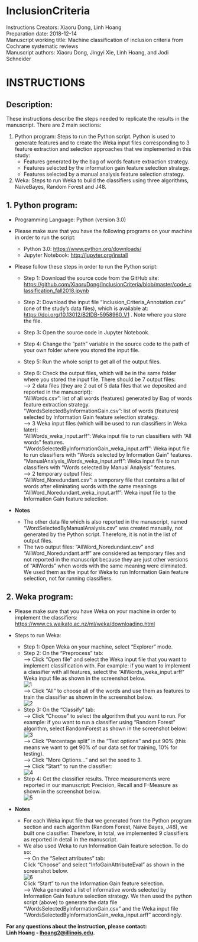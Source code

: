 # InclusionCriteria
Instructions Creators: Xiaoru Dong, Linh Hoang <br/>
Preparation date: 2018-12-14 <br/>
Manuscript working title: Machine classification of inclusion criteria from Cochrane systematic reviews <br/>
Manuscript authors: Xiaoru Dong, Jingyi Xie, Linh Hoang, and Jodi Schneider <br/>

# INSTRUCTIONS

## Description:
These instructions describe the steps needed to replicate the results in the manuscript. There are 2 main sections:
1. Python program: Steps to run the Python script. Python is used to generate features and to create the Weka input files corresponding to 3 feature extraction and selection approaches that we implemented in this study: 
	- Features generated by the bag of words feature extraction strategy.
	- Features selected by the information gain feature selection strategy. 
	- Features selected by a manual analysis feature selection strategy.
2. Weka: Steps to run Weka to build the classifiers using three algorithms, NaiveBayes, Random Forest and J48. 

## 1. Python program:
- Programming Language: Python (version 3.0)

- Please make sure that you have the following programs on your machine in order to run the script:
  - Python 3.0: https://www.python.org/downloads/
  - Jupyter Notebook: http://jupyter.org/install 

- Please follow these steps in order to run the Python script:
  - Step 1: Download the source code from the GitHub site: https://github.com/XiaoruDong/InclusionCriteria/blob/master/code_classification_fall2018.ipynb 

  - Step 2: Download the input file “Inclusion_Criteria_Annotation.csv” (one of the study’s data files), which is available at: https://doi.org/10.13012/B2IDB-5958960_V1  . Note where you store the file.

  - Step 3: Open the source code in Jupyter Notebook. 

  - Step 4: Change the “path” variable in the source code to the path of your own folder where you stored the input file. 

  - Step 5: Run the whole script to get all of the output files.

  - Step 6: Check the output files, which will be in the same folder where you stored the input file. There should be 7 output files: <br/>
   --> 2 data files (they are 2 out of 5 data files that we deposited and reported in the manuscript):<br/>
   “AllWords.csv”: list of all words (features) generated by Bag of words feature extraction strategy. <br/>
   "WordsSelectedByInformationGain.csv”: list of words (features) selected by Information Gain feature selection strategy. <br/>
   --> 3 Weka input files (which will be used to run classifiers in Weka later): <br/>
   “AllWords_weka_input.arff”: Weka input file to run classifiers with “All words” features. <br/>
   “WordsSelectedByInformationGain_weka_input.arff”: Weka input file to run classifiers with “Words selected by Information Gain” features. <br/>
   “ManualAnalysis_Words_weka_input.arff”: Weka input file to run classifiers with “Words selected by Manual Analysis” features. <br/>
   --> 2 temporary output files: <br/>
   “AllWord_Noredundant.csv”: a temporary file that contains a list of words after eliminating words with the same meanings <br/>
   “AllWord_Noredundant_weka_input.arff”: Weka input file to the Information Gain feature selection. <br/>
- **Notes** 
  - The other data file which is also reported in the manuscript, named “WordSelectedByManualAnalysis.csv” was created manually, not generated by the Python script. Therefore, it is not in the list of output files. <br/>
  - The two output files: “AllWord_Noredundant.csv” and “AllWord_Noredundant.arff” are considered as temporary files and not reported in the manuscript because they are just other versions of “AllWords” when words with the same meaning were eliminated. We used them as the input for Weka to run Information Gain feature selection, not for running classifiers.  


## 2. Weka program:

- Please make sure that you have Weka on your machine in order to implement the classifiers: https://www.cs.waikato.ac.nz/ml/weka/downloading.html 

- Steps to run Weka:
  - Step 1: Open Weka on your machine, select “Explorer” mode. 
  - Step 2: On the “Preprocess” tab: <br/>
  --> Click “Open file” and select the Weka input file that you want to implement classification with. For example: if you want to implement a classifier with all features, select the “AllWords_weka_input.arff” Weka input file as shown in the screenshot below. <br/>
  ![1](https://user-images.githubusercontent.com/34040989/50197129-6aa17300-030b-11e9-9180-1f0baa518fa3.png) <br/>
  --> Click “All” to choose all of the words and use them as features to train the classifier as shown in the screenshot below. <br/>
  ![2](https://user-images.githubusercontent.com/34040989/50197245-e00d4380-030b-11e9-9bb6-1f9fa53a6d02.png) <br/>
  - Step 3: On the “Classify” tab: <br/>
  --> Click “Choose” to select the algorithm that you want to run. For example: if you want to run a classifier using “Random Forest” algorithm, select RandomForest as shown in the screenshot below: <br/>
  ![3](https://user-images.githubusercontent.com/34040989/50197249-e3083400-030b-11e9-844d-c7e4254a5a64.png) <br/>
  --> Click “Percentage split” in the “Test options” and put 90% (this means we want to get 90% of our data set for training, 10% for testing). <br/>
  --> Click “More Options...” and set the seed to 3. <br/>
  --> Click “Start” to run the classifier: <br/>
  ![4](https://user-images.githubusercontent.com/34040989/50197252-e56a8e00-030b-11e9-8f5f-cdf8304ab4ea.png) <br/>
  - Step 4: Get the classifier results. Three measurements were reported in our manuscript: Precision, Recall and F-Measure as shown in the screenshot below. <br/>
  ![5](https://user-images.githubusercontent.com/34040989/50197255-e7cce800-030b-11e9-9fb0-8a062e72e822.png) <br/>
- **Notes** 
  - For each Weka input file that we generated from the Python program section and each algorithm (Random Forest, Naïve Bayes, J48), we built one classifier. Therefore, in total, we implemented 9 classifiers as reported in detail in the manuscript. 
  - We also used Weka to run Information Gain feature selection. To do so: <br/>
  --> On the “Select attributes” tab: <br/>
  Click “Choose” and select “InfoGainAttributeEval” as shown in the screenshot below. <br/>
  ![6](https://user-images.githubusercontent.com/34040989/50197256-e8fe1500-030b-11e9-84e8-2b842452cc2d.png) <br/>
  Click “Start” to run the Information Gain feature selection. <br/>
  --> Weka generated a list of informative words selected by Information Gain feature selection strategy. We then used the python script (above) to generate the data file “WordsSelectedByInformationGain.csv” and the Weka input file “WordsSelectedByInformationGain_weka_input.arff” accordingly. <br/>


**For any questions about the instruction, please contact: <br/>
Linh Hoang - lhoang2@illinois.edu.**
